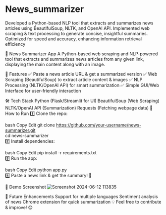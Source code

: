# News_summarizer
Developed a Python-based NLP tool that extracts and summarizes news articles using BeautifulSoup, NLTK, and OpenAI API. Implemented web scraping &amp; text processing to generate concise, insightful summaries. Optimized for speed and accuracy, enhancing information retrieval efficiency


📰 News Summarizer App
A Python-based web scraping and NLP-powered tool that extracts and summarizes news articles from any given link, displaying the main content along with an image.

🚀 Features
✅ Paste a news article URL & get a summarized version
✅ Web Scraping (BeautifulSoup) to extract article content & images
✅ NLP Processing (NLTK/OpenAI API) for smart summarization
✅ Simple GUI/Web Interface for user-friendly interaction

🛠 Tech Stack
Python (Flask/Streamlit for UI)
BeautifulSoup (Web Scraping)
NLTK/OpenAI API (Summarization)
Requests (Fetching webpage data)
🎯 How to Run
1️⃣ Clone the repo:

bash
Copy
Edit
git clone https://github.com/your-username/news-summarizer.git  
cd news-summarizer  
2️⃣ Install dependencies:

bash
Copy
Edit
pip install -r requirements.txt  
3️⃣ Run the app:

bash
Copy
Edit
python app.py  
4️⃣ Paste a news link & get the summary! 🚀

📸 Demo Screenshot
![Screenshot 2024-06-12 113835](https://github.com/user-attachments/assets/19aa7263-2b7e-4716-9602-e8e75c48a9f1)





📌 Future Enhancements
Support for multiple languages
Sentiment analysis of news
Chrome extension for quick summarization
💡 Feel free to contribute & improve! 😊
